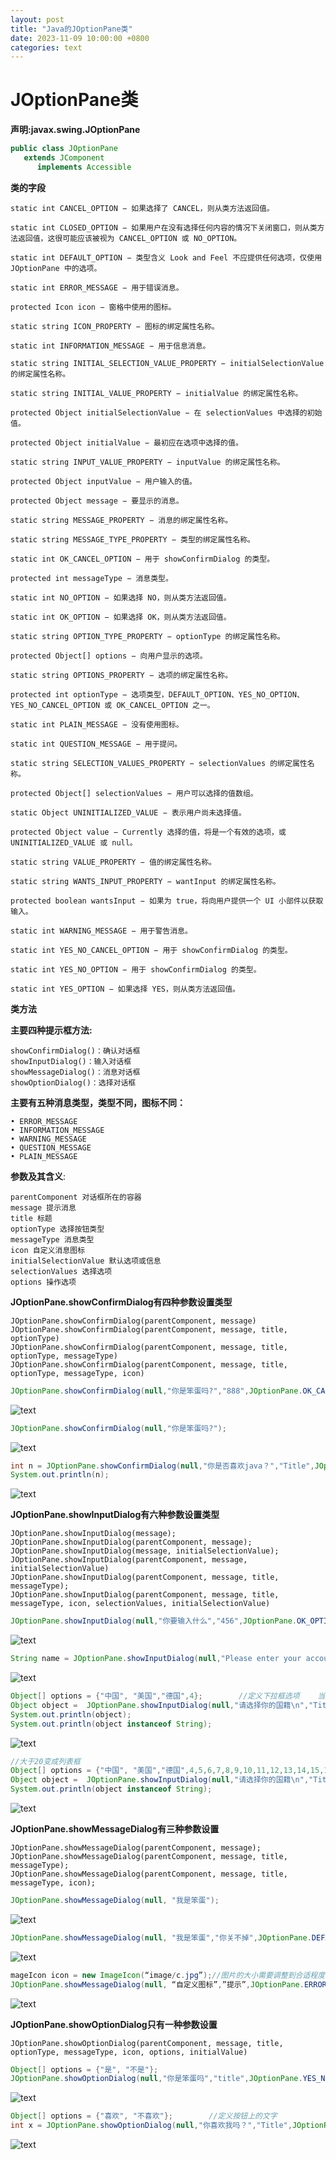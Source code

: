 ```yaml
---
layout: post
title: "Java的JOptionPane类"
date: 2023-11-09 10:00:00 +0800
categories: text
---
```




# JOptionPane类

__声明:javax.swing.JOptionPane__
```java
public class JOptionPane
   extends JComponent
      implements Accessible
```
__类的字段__
```
static int CANCEL_OPTION − 如果选择了 CANCEL，则从类方法返回值。

static int CLOSED_OPTION − 如果用户在没有选择任何内容的情况下关闭窗口，则从类方法返回值，这很可能应该被视为 CANCEL_OPTION 或 NO_OPTION。

static int DEFAULT_OPTION − 类型含义 Look and Feel 不应提供任何选项，仅使用 JOptionPane 中的选项。

static int ERROR_MESSAGE − 用于错误消息。

protected Icon icon − 窗格中使用的图标。

static string ICON_PROPERTY − 图标的绑定属性名称。

static int INFORMATION_MESSAGE − 用于信息消息。

static string INITIAL_SELECTION_VALUE_PROPERTY − initialSelectionValue 的绑定属性名称。

static string INITIAL_VALUE_PROPERTY − initialValue 的绑定属性名称。

protected Object initialSelectionValue − 在 selectionValues 中选择的初始值。

protected Object initialValue − 最初应在选项中选择的值。

static string INPUT_VALUE_PROPERTY − inputValue 的绑定属性名称。

protected Object inputValue − 用户输入的值。

protected Object message − 要显示的消息。

static string MESSAGE_PROPERTY − 消息的绑定属性名称。

static string MESSAGE_TYPE_PROPERTY − 类型的绑定属性名称。

static int OK_CANCEL_OPTION − 用于 showConfirmDialog 的类型。

protected int messageType − 消息类型。

static int NO_OPTION − 如果选择 NO，则从类方法返回值。

static int OK_OPTION − 如果选择 OK，则从类方法返回值。

static string OPTION_TYPE_PROPERTY − optionType 的绑定属性名称。

protected Object[] options − 向用户显示的选项。

static string OPTIONS_PROPERTY − 选项的绑定属性名称。

protected int optionType − 选项类型，DEFAULT_OPTION、YES_NO_OPTION、YES_NO_CANCEL_OPTION 或 OK_CANCEL_OPTION 之一。

static int PLAIN_MESSAGE − 没有使用图标。

static int QUESTION_MESSAGE − 用于提问。

static string SELECTION_VALUES_PROPERTY − selectionValues 的绑定属性名称。

protected Object[] selectionValues − 用户可以选择的值数组。

static Object UNINITIALIZED_VALUE − 表示用户尚未选择值。

protected Object value − Currently 选择的值，将是一个有效的选项，或 UNINITIALIZED_VALUE 或 null。

static string VALUE_PROPERTY − 值的绑定属性名称。

static string WANTS_INPUT_PROPERTY − wantInput 的绑定属性名称。

protected boolean wantsInput − 如果为 true，将向用户提供一个 UI 小部件以获取输入。

static int WARNING_MESSAGE − 用于警告消息。

static int YES_NO_CANCEL_OPTION − 用于 showConfirmDialog 的类型。

static int YES_NO_OPTION − 用于 showConfirmDialog 的类型。

static int YES_OPTION − 如果选择 YES，则从类方法返回值。
```
__类方法__

__主要四种提示框方法:__
```
showConfirmDialog()：确认对话框
showInputDialog()：输入对话框
showMessageDialog()：消息对话框
showOptionDialog()：选择对话框
```
__主要有五种消息类型，类型不同，图标不同：__
```
• ERROR_MESSAGE
• INFORMATION_MESSAGE
• WARNING_MESSAGE
• QUESTION_MESSAGE
• PLAIN_MESSAGE
```
__参数及其含义__:
```
parentComponent 对话框所在的容器
message 提示消息
title 标题
optionType 选择按钮类型
messageType 消息类型
icon 自定义消息图标
initialSelectionValue 默认选项或信息
selectionValues 选择选项
options 操作选项
```
__JOptionPane.showConfirmDialog有四种参数设置类型__
```
JOptionPane.showConfirmDialog(parentComponent, message)
JOptionPane.showConfirmDialog(parentComponent, message, title, optionType)
JOptionPane.showConfirmDialog(parentComponent, message, title, optionType, messageType)
JOptionPane.showConfirmDialog(parentComponent, message, title, optionType, messageType, icon)
```
```java
JOptionPane.showConfirmDialog(null,"你是笨蛋吗?","888",JOptionPane.OK_CANCEL_OPTION);
```
![text](https://img-blog.csdnimg.cn/5c0def6683254d60b0d2a7cae106d5c5.png)

```java
JOptionPane.showConfirmDialog(null,"你是笨蛋吗?");
```
![text](https://img-blog.csdnimg.cn/bed2f3b72e3a44dea1635c5585b18e42.png)

```java
int n = JOptionPane.showConfirmDialog(null,"你是否喜欢java？","Title",JOptionPane.YES_NO_CANCEL_OPTION);
System.out.println(n);
```
![text](https://img-blog.csdnimg.cn/c3ce82b101884dfa9d285efa50cc8fc0.png)

__JOptionPane.showInputDialog有六种参数设置类型__
```
JOptionPane.showInputDialog(message);
JOptionPane.showInputDialog(parentComponent, message);
JOptionPane.showInputDialog(message, initialSelectionValue);
JOptionPane.showInputDialog(parentComponent, message, initialSelectionValue)
JOptionPane.showInputDialog(parentComponent, message, title, messageType);
JOptionPane.showInputDialog(parentComponent, message, title, messageType, icon, selectionValues, initialSelectionValue)
```
```java
JOptionPane.showInputDialog(null,"你要输入什么","456",JOptionPane.OK_OPTION);
```
![text](https://img-blog.csdnimg.cn/1c5b656211174fc7b21835383f91828a.png)
```java
String name = JOptionPane.showInputDialog(null,"Please enter your account\n","Title",JOptionPane.PLAIN_MESSAGE);
```
![text](https://img-blog.csdnimg.cn/ea40fd2ffc9f4df98cbd9e7710fce79d.png)
```java
Object[] options = {"中国", "美国","德国",4};        //定义下拉框选项    当数组长度大于等于20时，会变成列表框
Object object =  JOptionPane.showInputDialog(null,"请选择你的国籍\n","Title",JOptionPane.QUESTION_MESSAGE,new ImageIcon("D://地球.png"), options,"中国");
System.out.println(object);
System.out.println(object instanceof String);
```
![text](https://img-blog.csdnimg.cn/79f59e9f5f494134b370134f856bfa39.png)
```java
//大于20变成列表框
Object[] options = {"中国", "美国","德国",4,5,6,7,8,9,10,11,12,13,14,15,16,17,18,19,20};        //定义下拉框选项    当数组长度大于等于20时，会变成列表框
Object object =  JOptionPane.showInputDialog(null,"请选择你的国籍\n","Title",JOptionPane.QUESTION_MESSAGE,new ImageIcon("D://地球.png"),options,"中国");
System.out.println(object instanceof String);
 ```
![text](https://img-blog.csdnimg.cn/a998ba71a322428dbd5b1473affa4007.png)

__JOptionPane.showMessageDialog有三种参数设置__
```
JOptionPane.showMessageDialog(parentComponent, message);
JOptionPane.showMessageDialog(parentComponent, message, title, messageType);
JOptionPane.showMessageDialog(parentComponent, message, title, messageType, icon);
```
```java
JOptionPane.showMessageDialog(null, "我是笨蛋");
```
![text](https://img-blog.csdnimg.cn/203fe091cb3f4ddb9bc96744d2116f9b.png)
```java
JOptionPane.showMessageDialog(null, "我是笨蛋","你关不掉",JOptionPane.DEFAULT_OPTION);
```
![text](https://img-blog.csdnimg.cn/f1e7769de6994125981721b7683aaa61.png)


```java
mageIcon icon = new ImageIcon(“image/c.jpg”);//图片的大小需要调整到合适程度
JOptionPane.showMessageDialog(null, “自定义图标”,”提示”,JOptionPane.ERROR_MESSAGE,icon);
```
![text](https://img-blog.csdnimg.cn/dd305ef0ce4b46378a9f4015b7951705.png)

__JOptionPane.showOptionDialog只有一种参数设置__
```
JOptionPane.showOptionDialog(parentComponent, message, title, optionType, messageType, icon, options, initialValue)
```
```java
Object[] options = {"是", "不是"};
JOptionPane.showOptionDialog(null,"你是笨蛋吗","title",JOptionPane.YES_NO_CANCEL_OPTION,JOptionPane.ERROR_MESSAGE,null,options,options);
```
![text](https://img-blog.csdnimg.cn/a01b014f8b554e58bf4f4737126fbf2b.png)
```java
Object[] options = {"喜欢", "不喜欢"};        //定义按钮上的文字
int x = JOptionPane.showOptionDialog(null,"你喜欢我吗？","Title",JOptionPane.YES_NO_OPTION,JOptionPane.QUESTION_MESSAGE,null,options,options);
```
![text](https://img-blog.csdnimg.cn/a413252b8ddf4d828328942067e94ec3.png)
